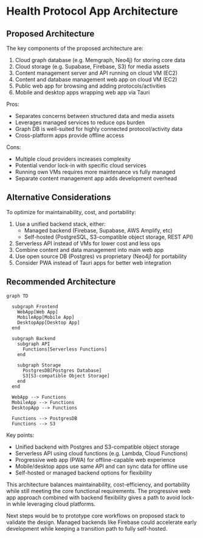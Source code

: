 
# Health Protocol App Architecture

## Proposed Architecture
The key components of the proposed architecture are:

1. Cloud graph database (e.g. Memgraph, Neo4j) for storing core data 
2. Cloud storage (e.g. Supabase, Firebase, S3) for media assets
3. Content management server and API running on cloud VM (EC2)
4. Content and database management web app on cloud VM (EC2)  
5. Public web app for browsing and adding protocols/activities
6. Mobile and desktop apps wrapping web app via Tauri

Pros:
- Separates concerns between structured data and media assets
- Leverages managed services to reduce ops burden
- Graph DB is well-suited for highly connected protocol/activity data
- Cross-platform apps provide offline access

Cons: 
- Multiple cloud providers increases complexity
- Potential vendor lock-in with specific cloud services
- Running own VMs requires more maintenance vs fully managed
- Separate content management app adds development overhead

## Alternative Considerations

To optimize for maintainability, cost, and portability:

1. Use a unified backend stack, either:
   - Managed backend (Firebase, Supabase, AWS Amplify, etc)
   - Self-hosted (PostgreSQL, S3-compatible object storage, REST API) 
2. Serverless API instead of VMs for lower cost and less ops
3. Combine content and data management into main web app
4. Use open source DB (Postgres) vs proprietary (Neo4j) for portability
5. Consider PWA instead of Tauri apps for better web integration

## Recommended Architecture

```mermaid
graph TD

  subgraph Frontend 
    WebApp[Web App]
    MobileApp[Mobile App]
    DesktopApp[Desktop App]
  end

  subgraph Backend
    subgraph API
      Functions[Serverless Functions]
    end
    
    subgraph Storage  
      PostgresDB[Postgres Database]
      S3[S3-compatible Object Storage]
    end
  end

  WebApp --> Functions
  MobileApp --> Functions
  DesktopApp --> Functions
  
  Functions --> PostgresDB
  Functions --> S3
```  

Key points:
- Unified backend with Postgres and S3-compatible object storage 
- Serverless API using cloud functions (e.g. Lambda, Cloud Functions)
- Progressive web app (PWA) for offline-capable web experience
- Mobile/desktop apps use same API and can sync data for offline use
- Self-hosted or managed backend options for flexibility

This architecture balances maintainability, cost-efficiency, and portability while still meeting the core functional requirements. The progressive web app approach combined with backend flexibility gives a path to avoid lock-in while leveraging cloud platforms.

Next steps would be to prototype core workflows on proposed stack to validate the design. Managed backends like Firebase could accelerate early development while keeping a transition path to fully self-hosted.

